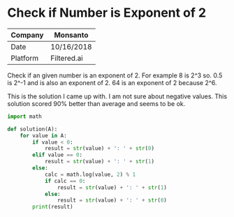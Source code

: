 # Check if Number is Exponent of 2

Company| Monsanto
---|---
Date|10/16/2018
Platform| Filtered.ai

Check if an given number is an exponent of 2. For example 8 is 2^3 so. 0.5 is 2^-1 and is also an exponent of 2. 64 is an exponent of 2 because 2^6.

This is the solution I came up with. I am not sure about negative values. This solution scored 90% better than average and seems to be ok.

```python
import math

def solution(A):
    for value in A:
        if value < 0:
            result = str(value) + ': ' + str(0)
        elif value == 0:
            result = str(value) + ': ' + str(1)
        else:
            calc = math.log(value, 2) % 1
            if calc == 0:
                result = str(value) + ': ' + str(1)
            else:
                result = str(value) + ': ' + str(0)
        print(result)
```